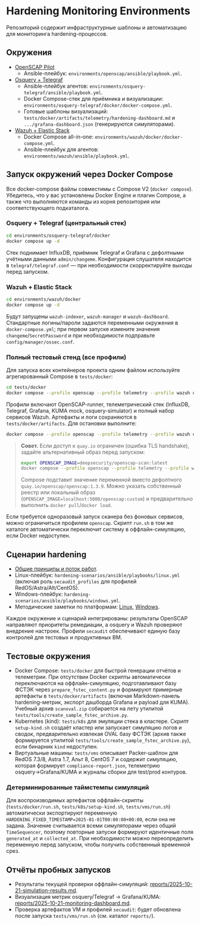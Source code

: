 # Hardening Monitoring Environments

Репозиторий содержит инфраструктурные шаблоны и автоматизацию для мониторинга hardening-процессов.

## Окружения
- [OpenSCAP Pilot](environments/openscap/README.md)
  - Ansible-плейбук: `environments/openscap/ansible/playbook.yml`.
- [Osquery + Telegraf](environments/osquery-telegraf/README.md)
  - Ansible-плейбук агентов: `environments/osquery-telegraf/ansible/playbook.yml`.
  - Docker Compose-стек для приёмника и визуализации: `environments/osquery-telegraf/docker/docker-compose.yml`.
  - Готовые шаблоны визуализаций: `tests/docker/artifacts/telemetry/hardening-dashboard.md` и `.../grafana-dashboard.json` (генерируются симуляторами).
- [Wazuh + Elastic Stack](environments/wazuh/README.md)
  - Docker Compose all-in-one: `environments/wazuh/docker/docker-compose.yml`.
  - Ansible-плейбук для агентов: `environments/wazuh/ansible/playbook.yml`.

## Запуск окружений через Docker Compose

Все docker-compose файлы совместимы с Compose V2 (`docker compose`). Убедитесь, что у вас установлены Docker Engine и плагин Compose, а также что выполняются команды из корня репозитория или соответствующего подкаталога.

### Osquery + Telegraf (центральный стек)

```bash
cd environments/osquery-telegraf/docker
docker compose up -d
```

Стек поднимает InfluxDB, приёмник Telegraf и Grafana с дефолтными учётными данными `admin/changeme`. Конфигурация слушателя находится в `telegraf/telegraf.conf` — при необходимости скорректируйте выходы перед запуском.

### Wazuh + Elastic Stack

```bash
cd environments/wazuh/docker
docker compose up -d
```

Будут запущены `wazuh-indexer`, `wazuh-manager` и `wazuh-dashboard`. Стандартные логины/пароли задаются переменными окружения в `docker-compose.yml`; при первом запуске измените значения `changeme`/`SecretPassword` и при необходимости подправьте `config/manager/ossec.conf`.

### Полный тестовый стенд (все профили)

Для запуска всех контейнеров проекта одним файлом используйте агрегированный Compose в `tests/docker`:

```bash
cd tests/docker
docker compose --profile openscap --profile telemetry --profile wazuh up -d
```

Профили включают OpenSCAP-runner, телеметрический стек (InfluxDB, Telegraf, Grafana, KUMA mock, osquery-simulator) и полный набор сервисов Wazuh. Артефакты и логи сохраняются в `tests/docker/artifacts`. Для остановки выполните:

```bash
docker compose --profile openscap --profile telemetry --profile wazuh down
```

> **Совет.** Если доступ к `quay.io` ограничен (ошибка TLS handshake), задайте альтернативный образ перед запуском:
> 
> ```bash
> export OPENSCAP_IMAGE=deepsecurity/openscap-scan:latest
> docker compose --profile openscap --profile telemetry --profile wazuh up -d
> ```
> 
> Compose подставит значение переменной вместо дефолтного `quay.io/openscap/openscap:1.3.9`. Можно указать собственный реестр или локальный образ (`OPENSCAP_IMAGE=localhost:5000/openscap:custom`) и предварительно выполнить `docker pull`/`docker load`.

Если требуется одноразовый запуск сканера без фоновых сервисов, можно ограничиться профилем `openscap`. Скрипт `run.sh` в том же каталоге автоматически переключит систему в оффлайн-симуляцию, если Docker недоступен.

## Сценарии hardening
- [Общие принципы и поток работ](hardening-scenarios/README.md).
- Linux-плейбук: `hardening-scenarios/ansible/playbooks/linux.yml` (включая роль `secaudit_profiles` для профилей RedOS/Astra/Alt/CentOS).
- Windows-плейбук: `hardening-scenarios/ansible/playbooks/windows.yml`.
- Методические заметки по платформам: [Linux](hardening-scenarios/linux.md), [Windows](hardening-scenarios/windows.md).

Каждое окружение и сценарий интегрированы: результаты OpenSCAP направляют приоритеты ремедиации, а osquery и Wazuh проверяют внедрение настроек. Профили `secaudit` обеспечивают единую базу контролей для тестовых и продуктивных ВМ.

## Тестовые окружения
- Docker Compose: `tests/docker` для быстрой генерации отчётов и телеметрии. При отсутствии Docker скрипты автоматически
  переключаются на оффлайн-симуляцию, подготавливают базу ФСТЭК через `prepare_fstec_content.py` и формируют примерные артефакты
  в `tests/docker/artifacts` (включая Markdown-панель hardening-метрик, экспорт дашборда Grafana и payload для KUMA). Учебный архив `scanoval.zip` собирается на лету утилитой `tests/tools/create_sample_fstec_archive.py`.
- Kubernetes (kind): `tests/k8s` для эмуляции стека в кластере. Скрипт `setup-kind.sh` создаёт кластер или запускает симуляцию
  логов и сводок, предварительно извлекая OVAL базу ФСТЭК (архив также формируется утилитой `tests/tools/create_sample_fstec_archive.py`), если бинарник `kind` недоступен.
- Виртуальные машины: `tests/vms` описывает Packer-шаблон для RedOS 7.3/8, Astra 1.7, Альт 8, CentOS 7 и содержит симуляцию, которая формирует `compliance-report.json`, телеметрию osquery→Grafana/KUMA и журналы сборки для test/prod контуров.

### Детерминированные таймстемпы симуляций

Для воспроизводимых артефактов оффлайн-скрипты (`tests/docker/run.sh`, `tests/k8s/setup-kind.sh`, `tests/vms/run.sh`) автоматически экспортируют переменную `HARDENING_FIXED_TIMESTAMP=2025-01-01T00:00:00+00:00`, если она не задана. Значение считывается всеми симуляторами через общий `TimeSequencer`, поэтому повторные запуски формируют идентичные поля `generated_at` и `collected_at`. При необходимости можно переопределить переменную перед запуском, чтобы получить собственный временной срез.

## Отчёты пробных запусков
- Результаты текущей проверки оффлайн-симуляций: [reports/2025-10-21-simulation-results.md](reports/2025-10-21-simulation-results.md).
- Визуализация метрик osquery/Telegraf -> Grafana/KUMA: [reports/2025-10-21-monitoring-dashboard.md](reports/2025-10-21-monitoring-dashboard.md).
- Проверка артефактов VM и профилей `secaudit`: будет обновлена после запуска `tests/vms/run.sh` (см. каталог `reports/`).
